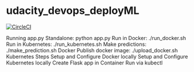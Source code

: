 # udacity_devops_deployML
[![CircleCI](https://circleci.com/gh/circleci/circleci-docs.svg?style=svg)](https://circleci.com/gh/circleci/circleci-docs)

Running app.py
Standalone: python app.py
Run in Docker: ./run_docker.sh
Run in Kubernetes: ./run_kubernetes.sh
Make predictions: ./make_prediction.sh
Docker
Publish docker image: ./upload_docker.sh
Kubernetes Steps
Setup and Configure Docker locally
Setup and Configure Kubernetes locally
Create Flask app in Container
Run via kubectl

